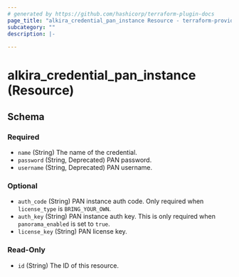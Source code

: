 ```yaml
---
# generated by https://github.com/hashicorp/terraform-plugin-docs
page_title: "alkira_credential_pan_instance Resource - terraform-provider-alkira"
subcategory: ""
description: |-
  
---
```


# alkira_credential_pan_instance (Resource)





<!-- schema generated by tfplugindocs -->
## Schema

### Required

- `name` (String) The name of the credential.
- `password` (String, Deprecated) PAN password.
- `username` (String, Deprecated) PAN username.

### Optional

- `auth_code` (String) PAN instance auth code. Only required when `license_type` is `BRING_YOUR_OWN`.
- `auth_key` (String) PAN instance auth key. This is only required when `panorama_enabled` is set to `true`.
- `license_key` (String) PAN license key.

### Read-Only

- `id` (String) The ID of this resource.


